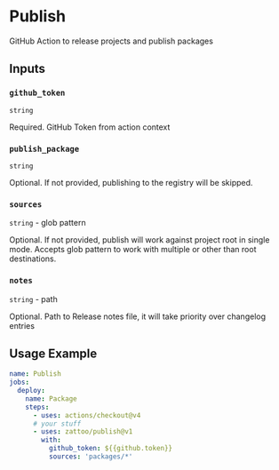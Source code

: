 # Publish

GitHub Action to release projects and publish packages

## Inputs

### `github_token`

`string`

Required. GitHub Token from action context

### `publish_package`

`string`

Optional. If not provided, publishing to the registry will be skipped.

### `sources`

`string` - glob pattern

Optional. If not provided, publish will work against project root in single mode.
Accepts glob pattern to work with multiple or other than root destinations.

### `notes`

`string` - path

Optional. Path to Release notes file, it will take priority over changelog entries

## Usage Example

````yaml
name: Publish
jobs:
  deploy:
    name: Package
    steps:
      - uses: actions/checkout@v4
      # your stuff
      - uses: zattoo/publish@v1
        with:
          github_token: ${{github.token}}
          sources: 'packages/*'
````
